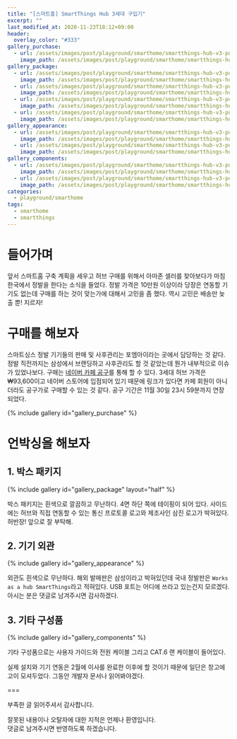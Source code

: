 ```yaml
---
title: "[스마트홈] SmartThings Hub 3세대 구입기"
excerpt: ""
last_modified_at: 2020-11-23T18:12+09:00
header:
  overlay_color: "#333"
gallery_purchase:
  - url: /assets/images/post/playground/smarthome/smartthings-hub-v3-purchase-review/st-hub-purchase-capture.png
    image_path: /assets/images/post/playground/smarthome/smartthings-hub-v3-purchase-review/st-hub-purchase-capture.png
gallery_package:
  - url: /assets/images/post/playground/smarthome/smartthings-hub-v3-purchase-review/st-hub-package-front.png
    image_path: /assets/images/post/playground/smarthome/smartthings-hub-v3-purchase-review/st-hub-package-front.png
  - url: /assets/images/post/playground/smarthome/smartthings-hub-v3-purchase-review/st-hub-package-side1.png
    image_path: /assets/images/post/playground/smarthome/smartthings-hub-v3-purchase-review/st-hub-package-side1.png
  - url: /assets/images/post/playground/smarthome/smartthings-hub-v3-purchase-review/st-hub-package-side2.png
    image_path: /assets/images/post/playground/smarthome/smartthings-hub-v3-purchase-review/st-hub-package-side2.png
  - url: /assets/images/post/playground/smarthome/smartthings-hub-v3-purchase-review/st-hub-package-back.png
    image_path: /assets/images/post/playground/smarthome/smartthings-hub-v3-purchase-review/st-hub-package-back.png
gallery_appearance:
  - url: /assets/images/post/playground/smarthome/smartthings-hub-v3-purchase-review/st-hub-front.png
    image_path: /assets/images/post/playground/smarthome/smartthings-hub-v3-purchase-review/st-hub-front.png
  - url: /assets/images/post/playground/smarthome/smartthings-hub-v3-purchase-review/st-hub-side.png
    image_path: /assets/images/post/playground/smarthome/smartthings-hub-v3-purchase-review/st-hub-side.png
gallery_components:
  - url: /assets/images/post/playground/smarthome/smartthings-hub-v3-purchase-review/st-hub-package-guide.png
    image_path: /assets/images/post/playground/smarthome/smartthings-hub-v3-purchase-review/st-hub-package-guide.png
  - url: /assets/images/post/playground/smarthome/smartthings-hub-v3-purchase-review/st-hub-package-components.png
    image_path: /assets/images/post/playground/smarthome/smartthings-hub-v3-purchase-review/st-hub-package-components.png
categories:
  - playground/smarthome
tags:
  - smarthome
  - smartthings
---
```


# 들어가며

앞서 스마트홈 구축 계획을 세우고 허브 구매를 위해서 아마존 셀러를 찾아보다가 마침 한국에서 정발을 한다는 소식을 들었다.
정발 가격은 10만원 이상이라 당장은 연동할 기기도 없는데 구매를 하는 것이 맞는가에 대해서 고민을 좀 했다.
역시 고민은 배송만 늦출 뿐! 지르자!

# 구매를 해보자

스마트싱스 정발 기기들의 판매 및 사후관리는 포엠아이라는 곳에서 담당하는 것 같다. 정발 직전까지는 삼성에서 브랜딩하고 사후관리도 할 것 같았는데 뭔가 내부적으로 이슈가 있었나보다.
구매는 [네이버 카페 공구](https://cafe.naver.com/stsmarthome/27328)를 통해 할 수 있다.
3세대 허브 가격은 ₩93,600이고 네이버 스토어에 입점되어 있기 때문에 링크가 있다면 카페 회원이 아니더라도 공구가로 구매할 수 있는 것 같다. 공구 기간은 11월 30일 23시 59분까지 연장되었다.

{% include gallery id="gallery_purchase" %}

# 언박싱을 해보자

## 1. 박스 패키지

{% include gallery id="gallery_package" layout="half" %}

박스 패키지는 흰색으로 깔끔하고 무난하다. 4면 하단 쪽에 테이핑이 되어 있다.
사이드에는 허브와 직접 연동할 수 있는 통신 프로토콜 로고와 제조사인 삼진 로고가 박혀있다.
허반장! 앞으로 잘 부탁해. 

## 2. 기기 외관

{% include gallery id="gallery_appearance" %}

외관도 흰색으로 무난하다. 해외 발매판은 삼성이라고 박혀있던데 국내 정발판은 `Works as a hub SmartThings`라고 적혀있다.
USB 포트는 어디에 쓰라고 있는건지 모르겠다. 아시는 분은 댓글로 남겨주시면 감사하겠다.

## 3. 기타 구성품

{% include gallery id="gallery_components" %}

기타 구성품으로는 사용자 가이드와 전원 케이블 그리고 CAT.6 랜 케이블이 들어있다.

실제 설치와 기기 연동은 2월에 이사를 완료한 이후에 할 것이기 때문에 일단은 창고에 고이 모셔두었다.
그동안 개발자 문서나 읽어봐야겠다.

===

부족한 글 읽어주셔서 감사합니다.

잘못된 내용이나 오탈자에 대한 지적은 언제나 환영입니다.  
댓글로 남겨주시면 반영하도록 하겠습니다.

